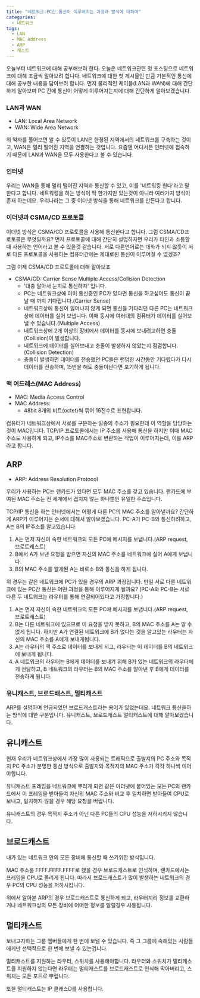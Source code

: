 ```yaml
---
title: "네트워크:PC간 통신이 이루어지는 과정과 방식에 대하여"
categories:
  - 네트워크
tags:
  - LAN
  - MAC Address
  - ARP
  - 캐스트
---
```


오늘부터 네트워크에 대해 공부해보려 한다. 오늘은 네트워크관련 첫 포스팅으로 네트워크에 대해 조금씩 알아보려 합니다.
네트워크에 대한 첫 게시물인 만큼 기본적인 통신에 대해 공부한 내용을 담아보려 합니다.
먼저 물리적인 케이블(LAN과 WAN)에 대해 간단하게 알아보며 PC 간에 통신이 어떻게 이루어지는지에 대해 간단하게 알아보겠습니다.

### LAN과 WAN
* LAN: Local Area Network
* WAN: Wide Area Network

위 약자를 풀어보면 알 수 있듯이 LAN은 한정된 지역에서의 네트워크를 구축하는 것이고, WAN은 멀리 떨어진 지역을 연결하는 것입니다.
요즘엔 어디서든 인터넷에 접속하기 때문에 LAN과 WAN을 모두 사용한다고 볼 수 있습니다.

### 인터넷
우리는 WAN을 통해 멀리 떨어진 지역과 통신할 수 있고, 이를 '네트워킹 한다'라고 말한다고 합니다.
네트워킹을 하는 방식이 딱 한가지만 있는것이 아니라 여러가지 방식이 존재 하는데요. 우리나라는 그 중 이더넷 방식을 통해 네트워크를 만든다고 합니다.

### 이더넷과 CSMA/CD 프로토콜
이더넷 방식은 CSMA/CD 프로토콜을 사용해 통신한다고 합니다. 그럼 CSMA/CD프로토콜은 무엇일까요?
먼저 프로토콜에 대해 간단히 설명하자면 우리가 타인과 소통할 때 사용하는 언어라고 볼 수 있을것 같습니다. 서로 다른언어로는 대화가 되지 않듯이 서로 다른 프로토콜을 사용하는 컴퓨터간에는 제대로된 통신이 이루어질 수 없겠죠?

그럼 이제 CSMA/CD 프로토콜에 대해 알아보죠
* CSMA/CD: Carrier Sense Multiple Access/Collision Detection
  * '대충 알아서 눈치로 통신하자' 입니다.
  * PC는 네트워크상에 이미 통신중인 PC가 있다면 통신을 하고싶어도 통신이 끝날 때 까지 기다립니다.(Carrier Sense)
  * 네트워크상에 통신이 일어나지 않게 되면 통신을 기다리던 다른 PC는 네트워크상에 데이터를 실어 보냅니다. 이때 동시에 여러대의 컴퓨터가 데이터를 실어보낼 수 있습니다.(Multiple Access)
  * 네트워크상에 2개 이상의 장비에서 데이터를 동시에 보내려고하면 충돌(Collision)이 발생합니다.
  * 네트워크에 데이터를 실어보내고 충돌이 발생하지 않았는지 점검합니다.(Collision Detection)
  * 충돌이 발생하면 데이터를 전송했던 PC들은 랜덤한 시간동안 기다렸다가 다시 데이터를 전송하며, 15번을 해도 충돌이난다면 포기하게 됩니다.

### 맥 어드레스(MAC Address)
* MAC: Media Access Control
* MAC Address:
  * 48bit 8개의 비트(octet)씩 묶어 16진수로 표현합니다.

컴퓨터가 네트워크상에서 서로를 구분하는 일종의 주소가 필요한데 이 역할을 담당하는 것이 MAC입니다.
TCP/IP 프로토콜에서는 IP 주소를 사용해 통신을 하지만 이때 MAC 주소도 사용하게 되고, IP주소를 MAC주소로 변환하는 작업이 이루어지는데, 이를 ARP라고 합니다.

## ARP
* ARP: Address Resolution Protocol

우리가 사용하는 PC는 랜카드가 있다면 모두 MAC 주소를 갖고 있습니다. 랜카드에 부여된 MAC 주소는 전 세계에서 겹치지 않는 하나뿐인 유일한 주소입니다.

TCP/IP 통신을 하는 인터넷에서는 어떻게 다른 PC의 MAC 주소를 알아낼까요?
간단하게 ARP가 이루어지는 순서에 대해서 알아보겠습니다.
PC-A가 PC-B와 통신하려하고, A는 B의 IP주소를 알고있습니다.
1. A는 먼저 자신이 속한 네트워크의 모든 PC에 메시지를 보냅니다.(ARP request, 브로트캐스트)
2. B에서 A가 보낸 요청을 받으면 자신의 MAC 주소를 네트워크에 실어 A에게 보냅니다.
3. B의 MAC 주소를 알게된 A는 비로소 B와 통신을 하게 됩니다.

위 경우는 같은 네트워크에 PC가 있을 경우의 ARP 과정입니다. 만일 서로 다른 네트워크에 있는 PC간 통신은 어떤 과정을 통해 이루어지게 될까요?
(PC-A와 PC-B는 서로 다른 두 네트워크는 라우터를 통해 연결되어있다고 가정합니다.)
1. A는 먼저 자신이 속한 네트워크의 모든 PC에 메시지를 보냅니다.(ARP request, 브로트캐스트)
2. B는 다른 네트워크에 있으므로 이 요청을 받지 못하고, B의 MAC 주소를 A는 알 수 없게 됩니다. 하지만 A가 연결된 네트워크에 B가 없다는 것을 알고있는 라우터는 자신의 MAC 주소를 A에게 보내게됩니다.
3. A는 라우터의 맥 주소로 데이터를 보내게 되고, 라우터는 이 데이터를 B의 네트워크에 보내게 됩니다.
4. A 네트워크의 라우터는 B에게 데이터를 보내기 위해 B가 있는 네트워크의 라우터에게 전달하고, B 네트워크의 라우터는 B의 MAC 주소를 알아낸 후 B에게 데이터를 전송하게 됩니다.

### 유니캐스트, 브로드배스트, 멀티캐스트
ARP를 설명하며 언급되었던 브로드캐스트라는 용어가 있었는데요. 네트워크 통신을하는 방식에 대한 구분입니다.
유니캐스트, 브로드캐스트 멀티캐스트에 대해 알아보겠습니다.

## 유니캐스트
현재 우리가 네트워크상에서 가장 많이 사용되는 트래픽으로 출발지의 PC 주소와 목적지 PC 주소가 분명한 통신 방식으로 출발지와 목적지의 MAC 주소가 각각 하나씩 이어야합니다.

유니캐스트 프레임을 네트워크에 뿌리게 되면 같은 이더넷에 붙어있는 모든 PC의 랜카드에서 이 프레임을 받아들여 자신의 MAC 주소와 비교 후 일치하면 받아들여 CPU로 보내고, 일치하지 않을 경우 해당 요청을 버립니다.

유니캐스트의 경우 목적지 주소가 아닌 다른 PC들의 CPU 성능을 저하시키지 않습니다.

## 브로드캐스트
내가 있는 네트워크 안의 모든 장비에 통신할 때 쓰기위한 방식입니다.

MAC 주소를 FFFF.FFFF.FFFF로 했을 경우 브로드캐스트로 인식하며, 랜카드에서는 프레임을 CPU로 올리게 됩니다.
따라서 브로드캐스트가 많이 발생하는 네트워크의 경우 PC의 CPU 성능을 저하시킵니다.

위에서 알아본 ARP의 경우 브로드캐스트로 통신하게 되고, 라우터끼리 정보를 교환하거나 네트워크상의 모든 장비에 어떠한 정보를 알릴경우 사용됩니다.

## 멀티캐스트
보내고자하는 그룹 멤버들에게 한 번에 보낼 수 있습니다. 즉 그 그룹에 속해있는 사람들에게만 선택적으로 한 번에 보낼 수 있는겁니다.

멀티캐스트를 지원하는 라우터, 스위치를 사용해야합니다. 라우터와 스위치가 멀티캐스트를 지원하지 않는다면 라우터는 멀티캐스트를 브로드캐스트로 인식해 막아버리고, 스위치는 모든 포트로 뿌립니다.

또한 멀티캐스트는 IP 클래스D를 사용합니다.